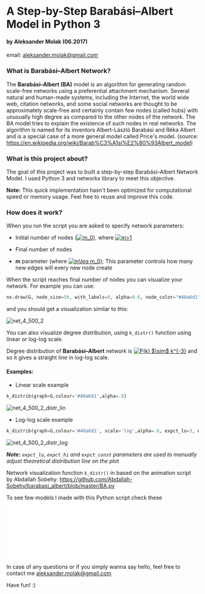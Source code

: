 # A Step-by-Step Barabási–Albert Model in Python 3
#### by Aleksander Molak (06.2017)
email: aleksander.molak@gmail.com 

### What is Barabási–Albert Network?
   The **Barabási–Albert (BA)** model is an algorithm for generating random scale-free networks 
using a preferential attachment mechanism.
Several natural and human-made systems, including the Internet, the world wide web, citation networks, 
and some social networks are thought to be approximately scale-free and certainly contain few nodes (called hubs) 
with unusually high degree as compared to the other nodes of the network. 
The BA model tries to explain the existence of such nodes in real networks. 
The algorithm is named for its inventors Albert-László Barabási and Réka Albert 
and is a special case of a more general model called Price's model.
(source: https://en.wikipedia.org/wiki/Barab%C3%A1si%E2%80%93Albert_model)

### What is this project about?
   The goal of this project was to built a step-by-step Barabási–Albert Network Model. 
I used Python 3 and networkx library to meet this objective.

**Note:** This quick implementation hasn't been optimized for computational speed or memory usage. Feel free to reuse and improve this code.

### How does it work?
   When you run the script you are asked to specify network parameters:

* Initial number of nodes (<a href="https://www.codecogs.com/eqnedit.php?latex=m_0" target="_blank"><img src="https://latex.codecogs.com/gif.latex?m_0" title="m_0" /></a>), where <a href="https://www.codecogs.com/eqnedit.php?latex=m>1" target="_blank"><img src="https://latex.codecogs.com/gif.latex?m>1" title="m>1" /></a>

* Final number of nodes

* **m** parameter (where <a href="https://www.codecogs.com/eqnedit.php?latex=m\leq&space;m_0" target="_blank"><img src="https://latex.codecogs.com/gif.latex?m\leq&space;m_0" title="m\leq m_0" /></a>); This parameter controls how many new edges will every new node create


When the script reaches final number of nodes you can visualize your network. For example you can use:
   
```python
nx.draw(G, node_size=50, with_labels=0, alpha=0.6, node_color="#40a6d1", edge_color="#52bced")
```

and you should get a visualization similar to this:

![net_4_500_2](https://user-images.githubusercontent.com/28199898/29740901-0c37361a-8a62-11e7-8dc0-5c7abe6f2423.png)

You can also visualize degree distribution, using `k_distr()` function using linear or log-log scale. 

Degree distribution of **Barabási–Albert** network is <a href="https://www.codecogs.com/eqnedit.php?latex=P(k)&space;$\sim$&space;k^{-3}" target="_blank"><img src="https://latex.codecogs.com/gif.latex?P(k)&space;$\sim$&space;k^{-3}" title="P(k) $\sim$ k^{-3}" /></a> and so it gives a straight line in log-log scale.

#### Examples:


* Linear scale example

```python
k_distrib(graph=G,colour='#40a6d1',alpha=.8)
```

![net_4_500_2_distr_lin](https://user-images.githubusercontent.com/28199898/29740902-0c398046-8a62-11e7-9a30-2d0a00751f22.png)

* Log-log scale example

```python
k_distrib(graph=G,colour='#40a6d1', scale='log',alpha=.8, expct_lo=3, expct_hi=14, expct_const=8)
```

![net_4_500_2_distr_log](https://user-images.githubusercontent.com/28199898/29740900-0c371298-8a62-11e7-887a-8241533fd6c4.png)

***Note:** `expct_lo`, `expct_hi` and `expct_const` parameters are used to manually adjust theoretical distribution line on the plot*

Network visualization function `k_distr()` in based on the animation script by Abdallah Sobehy:
https://github.com/Abdallah-Sobehy/barabasi_albert/blob/master/BA.py


To see few models I made with this Python script check these ![visualizations](./BA_model.py)

In case of any questions or if you simply wanna say hello, feel free to contact me 
<aleksander.molak@gmail.com>


Have fun! :)
